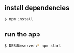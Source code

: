 ## install dependencies

```bash
$ npm install
```

## run the app

```bash
$ DEBUG=server:* npm start
```